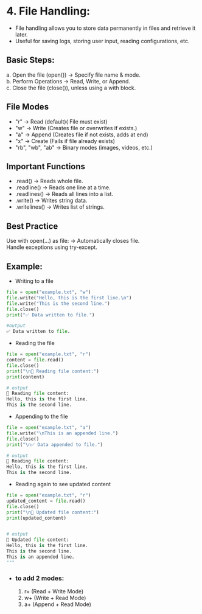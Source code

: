 # 4.	File Handling:

- File handling allows you to store data permanently in files and retrieve it later.
- Useful for saving logs, storing user input, reading configurations, etc.
## Basic Steps:
a.	Open the file (open()) → Specify file name & mode.  
b.	Perform Operations → Read, Write, or Append.  
c.	Close the file (close()), unless using a with block.  
## File Modes
- "r" → Read (default)( File must exist)  
- "w" → Write (Creates file or overwrites if exists.)  
- "a" → Append (Creates file if not exists, adds at end)
- "x" → Create (Fails if file already exists)
- "rb", "wb", "ab" → Binary modes (images, videos, etc.)

##	Important Functions
- .read() → Reads whole file.
- .readline() → Reads one line at a time.
- .readlines() → Reads all lines into a list.
- .write() → Writes string data.
- .writelines() → Writes list of strings.

## Best Practice
Use with open(...) as file: → Automatically closes file.  
Handle exceptions using try-except.  
##	Example:
-  Writing to a file
```python
file = open("example.txt", "w")
file.write("Hello, this is the first line.\n")
file.write("This is the second line.")
file.close()
print("✅ Data written to file.")

#output
✅ Data written to file.
```


- Reading the file
```python
file = open("example.txt", "r")
content = file.read()
file.close()
print("\n📂 Reading file content:")
print(content)

# output 
📂 Reading file content:
Hello, this is the first line.
This is the second line.
```



-  Appending to the file
```python
file = open("example.txt", "a")
file.write("\nThis is an appended line.")
file.close()
print("\n✅ Data appended to file.")

# output 
📂 Reading file content:
Hello, this is the first line.
This is the second line.
```


-  Reading again to see updated content
```python
file = open("example.txt", "r")
updated_content = file.read()
file.close()
print("\n📂 Updated file content:")
print(updated_content)


# output 
📂 Updated file content:
Hello, this is the first line.
This is the second line.
This is an appended line.
"""
```
- ### to add 2 modes:
  1. r+ (Read + Write Mode)
  2. w+ (Write + Read Mode)
  3. a+ (Append + Read Mode)
  














